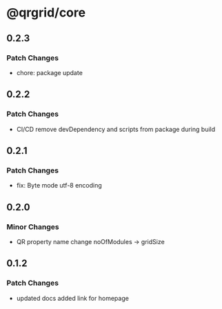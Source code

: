 # @qrgrid/core

## 0.2.3

### Patch Changes

- chore: package update

## 0.2.2

### Patch Changes

- CI/CD remove devDependency and scripts from package during build

## 0.2.1

### Patch Changes

- fix: Byte mode utf-8 encoding

## 0.2.0

### Minor Changes

- QR property name change noOfModules -> gridSize

## 0.1.2

### Patch Changes

- updated docs added link for homepage
